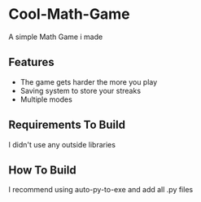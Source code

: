 # Cool-Math-Game

A simple Math Game i made

## Features

- The game gets harder the more you play
- Saving system to store your streaks
- Multiple modes

## Requirements To Build

I didn't use any outside libraries

## How To Build

I recommend using auto-py-to-exe and add all .py files
